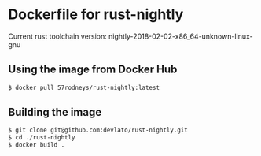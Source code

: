 # Dockerfile for rust-nightly

Current rust toolchain version: nightly-2018-02-02-x86_64-unknown-linux-gnu

## Using the image from Docker Hub

```sh
$ docker pull 57rodneys/rust-nightly:latest
```

## Building the image

```sh
$ git clone git@github.com:devlato/rust-nightly.git
$ cd ./rust-nightly
$ docker build .
```
